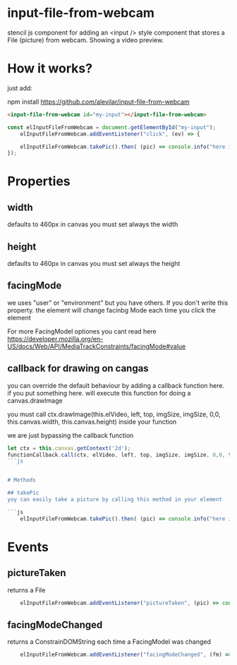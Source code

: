 # input-file-from-webcam
stencil js component for adding an &lt;input /> style component that stores a File (picture) from webcam. Showing a video preview.


# How it works?

just add:

npm install https://github.com/alevilar/input-file-from-webcam


```html
<input-file-from-webcam id="my-input"></input-file-from-webcam>
```


```js
const elInputFileFromWebcam = document.getElementById("my-input");
    elInputFileFromWebcam.addEventListener("click", (ev) => {

    elInputFileFromWebcam.takePic().then( (pic) => console.info("here is your picture", pic))
});
```


# Properties

## width 
defaults to 460px
in canvas you must set always the width

## height 
defaults to 460px
in canvas you must set always the height

## facingMode 
we uses "user" or "environment" but you have others. If you don't write this property. the element will change facinbg Mode each time you click the element

For more FacingModel optiones you cant read here https://developer.mozilla.org/en-US/docs/Web/API/MediaTrackConstraints/facingMode#value

## callback for drawing on cangas 
you can override the default behaviour by adding a callback function here.
if you put something here. will execute this function for doing a canvas.drawImage

you must call 
ctx.drawImage(this.elVideo, left, top, imgSize, imgSize, 0,0, this.canvas.width, this.canvas.height)
inside your function

we are just bypassing the callback function

```js
let ctx = this.canvas.getContext('2d');
functionCallback.call(ctx, elVideo, left, top, imgSize, imgSize, 0,0, this.canvas.width, this.canvas.height);
```js


# Methods

## takePic
yoy can easily take a picture by calling this method in your element

```js
    elInputFileFromWebcam.takePic().then( (pic) => console.info("here is your picture", pic))
```



# Events

## pictureTaken
returns a File

```js
    elInputFileFromWebcam.addEventListener("pictureTaken", (pic) => console.info("here is my pic from callback", pic))
```



## facingModeChanged
returns a ConstrainDOMString each time a FacingModel was changed
```js
    elInputFileFromWebcam.addEventListener("facingModeChanged", (fm) => console.info("here is your facing Mode now", fm))
```
